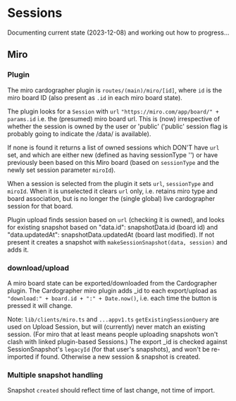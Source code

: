 # Sessions

Documenting current state (2023-12-08) and working out how to progress...

## Miro

### Plugin

The miro cardographer plugin is `routes/(main)/miro/[id]`, where `id` is
the miro board ID (also present as `.id` in each miro board state).

The plugin looks for a `Session` with `url` `"https://miro.com/app/board/" + params.id`
i.e. the (presumed) miro board url. This is (now) irrespective of whether the session
is owned by the user or 'public' ('public' session flag is probably going to 
indicate the /data/ is available).

If none is found it returns a list of owned sessions which DON'T have `url` set,
and which are either new (defined as having sessionType '') or have previously
been based on this Miro board (based on `sessionType` and the
newly set session parameter `miroId`).

When a session is selected from the plugin it sets `url`, `sessionType` and `miroId`.
When it is unselected it clears `url` only, i.e. retains miro type and board association,
but is no longer the (single global) live cardographer session for that board. 

Plugin upload finds session based on `url` (checking it is owned),
and looks for existing snapshot based on "data.id": snapshotData.id (board id)
and "data.updatedAt": snapshotData.updatedAt (board last modified).
If not present it creates a snapshot with `makeSessionSnapshot(data, session)`
and adds it.

### download/upload

A miro board state can be exported/downloaded from the Cardographer plugin.
The Cardographer miro plugin adds _id to each export/upload as 
`"download:" + board.id + ":" + Date.now()`, i.e. each time the 
button is pressed it will change.

Note: `lib/clients/miro.ts` and `...appv1.ts` `getExistingSessionQuery`
are used on Upload Session, but will (currently) never match an existing
session. (For miro that at least means people uploading snapshots won't
clash with linked plugin-based Sessions.)
The export _id is checked against SessionSnapshot's `legacyId`
(for that user's snapshots), and won't be re-imported if found.
Otherwise a new session & snapshot is created.

### Multiple snapshot handling

Snapshot `created` should reflect time of last change, not time of import.

